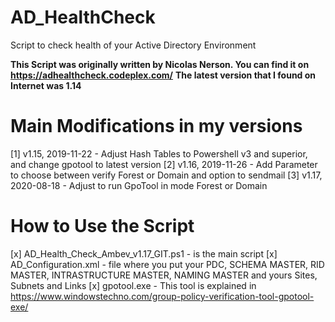 # AD_HealthCheck
Script to check health of your Active Directory Environment

**This Script was originally written by Nicolas Nerson. You can find it on https://adhealthcheck.codeplex.com/**
**The latest version that I found on Internet was 1.14**


# Main Modifications in my versions

[1] v1.15, 2019-11-22 - Adjust Hash Tables to Powershell v3 and superior, and change gpotool to latest version 
[2] v1.16, 2019-11-26 - Add Parameter to choose between verify Forest or Domain and option to sendmail
[3] v1.17, 2020-08-18 - Adjust to run GpoTool in mode Forest or Domain 


# How to Use the Script

[x] AD_Health_Check_Ambev_v1.17_GIT.ps1 - is the main script
[x] AD_Configuration.xml - file where you put your PDC, SCHEMA MASTER, RID MASTER, INTRASTRUCTURE MASTER, NAMING MASTER and yours Sites, Subnets and Links 
[x] gpotool.exe - This tool is explained in https://www.windowstechno.com/group-policy-verification-tool-gpotool-exe/

